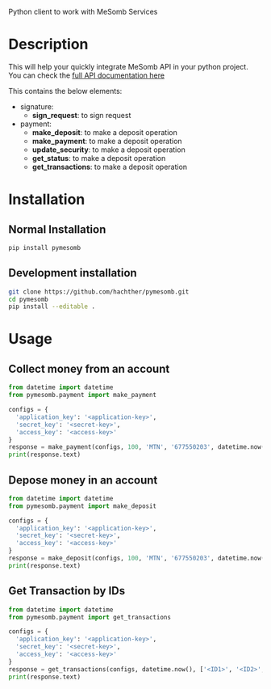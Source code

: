 Python client to work with MeSomb Services

# Description

This will help your quickly integrate MeSomb API in your python project. 
You can check the [full API documentation here](https://mesomb.hachther.com/en/api/v1.1/schema/)

This contains the below elements:

- signature:
  - **sign_request**: to sign request
- payment:
  - **make_deposit**: to make a deposit operation
  - **make_payment**: to make a deposit operation
  - **update_security**: to make a deposit operation
  - **get_status**: to make a deposit operation
  - **get_transactions**: to make a deposit operation

# Installation

## Normal Installation

```bash
pip install pymesomb
```

## Development installation

```bash
git clone https://github.com/hachther/pymesomb.git
cd pymesomb
pip install --editable .
```

# Usage

## Collect money from an account

```python
from datetime import datetime
from pymesomb.payment import make_payment

configs = {
  'application_key': '<application-key>',
  'secret_key': '<secret-key>',
  'access_key': '<access-key>'
}
response = make_payment(configs, 100, 'MTN', '677550203', datetime.now(), nonce='<randomstring>')
print(response.text)
```

## Depose money in an account

```python
from datetime import datetime
from pymesomb.payment import make_deposit

configs = {
  'application_key': '<application-key>',
  'secret_key': '<secret-key>',
  'access_key': '<access-key>'
}
response = make_deposit(configs, 100, 'MTN', '677550203', datetime.now(), nonce='<random-string>')
print(response.text)
```

## Get Transaction by IDs

```python
from datetime import datetime
from pymesomb.payment import get_transactions

configs = {
  'application_key': '<application-key>',
  'secret_key': '<secret-key>',
  'access_key': '<access-key>'
}
response = get_transactions(configs, datetime.now(), ['<ID1>', '<ID2>', '...'])
print(response.text)
```